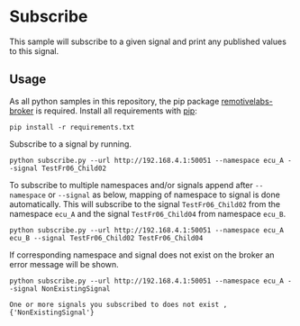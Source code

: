 # Subscribe
This sample will subscribe to a given signal and print any published values to this signal.

## Usage

As all python samples in this repository, the pip package [remotivelabs-broker](https://pypi.org/project/remotivelabs-broker/) is required. Install all requirements with [pip](https://pypi.org/):

    pip install -r requirements.txt

Subscribe to a signal by running.

    python subscribe.py --url http://192.168.4.1:50051 --namespace ecu_A --signal TestFr06_Child02

To subscribe to multiple namespaces and/or signals append after `--namespace` or `--signal` as below, mapping of namespace to signal is done automatically.
This will subscribe to the signal `TestFr06_Child02` from the namespace `ecu_A` and the signal `TestFr06_Child04` from namespace `ecu_B`. 

    python subscribe.py --url http://192.168.4.1:50051 --namespace ecu_A ecu_B --signal TestFr06_Child02 TestFr06_Child04


If corresponding namespace and signal does not exist on the broker an error message will be shown.

    python subscribe.py --url http://192.168.4.1:50051 --namespace ecu_A --signal NonExistingSignal

    One or more signals you subscribed to does not exist , {'NonExistingSignal'}


